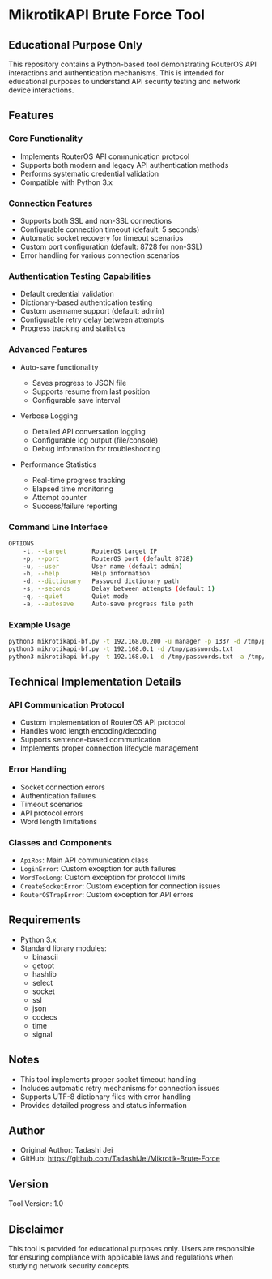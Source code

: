 # MikrotikAPI Brute Force Tool

## Educational Purpose Only

This repository contains a Python-based tool demonstrating RouterOS API interactions and authentication mechanisms. This is intended for educational purposes to understand API security testing and network device interactions.

## Features

### Core Functionality
- Implements RouterOS API communication protocol
- Supports both modern and legacy API authentication methods
- Performs systematic credential validation
- Compatible with Python 3.x

### Connection Features
- Supports both SSL and non-SSL connections
- Configurable connection timeout (default: 5 seconds)
- Automatic socket recovery for timeout scenarios
- Custom port configuration (default: 8728 for non-SSL)
- Error handling for various connection scenarios

### Authentication Testing Capabilities
- Default credential validation
- Dictionary-based authentication testing
- Custom username support (default: admin)
- Configurable retry delay between attempts
- Progress tracking and statistics

### Advanced Features
- Auto-save functionality
  - Saves progress to JSON file
  - Supports resume from last position
  - Configurable save interval

- Verbose Logging
  - Detailed API conversation logging
  - Configurable log output (file/console)
  - Debug information for troubleshooting

- Performance Statistics
  - Real-time progress tracking
  - Elapsed time monitoring
  - Attempt counter
  - Success/failure reporting

### Command Line Interface
```bash
OPTIONS
    -t, --target       RouterOS target IP
    -p, --port         RouterOS port (default 8728)
    -u, --user         User name (default admin)
    -h, --help         Help information
    -d, --dictionary   Password dictionary path
    -s, --seconds      Delay between attempts (default 1)
    -q, --quiet        Quiet mode
    -a, --autosave     Auto-save progress file path
```

### Example Usage
```bash
python3 mikrotikapi-bf.py -t 192.168.0.200 -u manager -p 1337 -d /tmp/passwords.txt -s 5
python3 mikrotikapi-bf.py -t 192.168.0.1 -d /tmp/passwords.txt
python3 mikrotikapi-bf.py -t 192.168.0.1 -d /tmp/passwords.txt -a /tmp/autosave.json
```

## Technical Implementation Details

### API Communication Protocol
- Custom implementation of RouterOS API protocol
- Handles word length encoding/decoding
- Supports sentence-based communication
- Implements proper connection lifecycle management

### Error Handling
- Socket connection errors
- Authentication failures
- Timeout scenarios
- API protocol errors
- Word length limitations

### Classes and Components
- `ApiRos`: Main API communication class
- `LoginError`: Custom exception for auth failures
- `WordTooLong`: Custom exception for protocol limits
- `CreateSocketError`: Custom exception for connection issues
- `RouterOSTrapError`: Custom exception for API errors

## Requirements
- Python 3.x
- Standard library modules:
  - binascii
  - getopt
  - hashlib
  - select
  - socket
  - ssl
  - json
  - codecs
  - time
  - signal

## Notes
- This tool implements proper socket timeout handling
- Includes automatic retry mechanisms for connection issues
- Supports UTF-8 dictionary files with error handling
- Provides detailed progress and status information

## Author
- Original Author: Tadashi Jei
- GitHub: https://github.com/TadashiJei/Mikrotik-Brute-Force

## Version
Tool Version: 1.0

## Disclaimer
This tool is provided for educational purposes only. Users are responsible for ensuring compliance with applicable laws and regulations when studying network security concepts.
